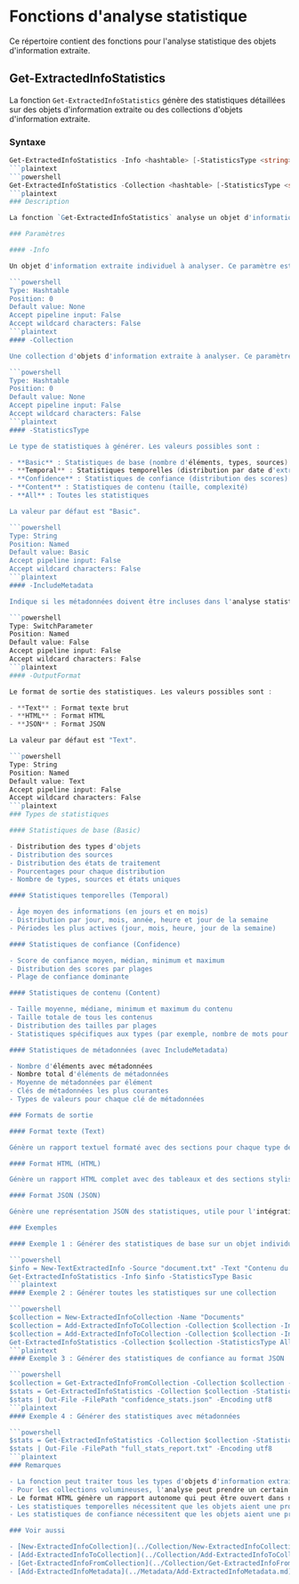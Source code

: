# Fonctions d'analyse statistique

Ce répertoire contient des fonctions pour l'analyse statistique des objets d'information extraite.

## Get-ExtractedInfoStatistics

La fonction `Get-ExtractedInfoStatistics` génère des statistiques détaillées sur des objets d'information extraite ou des collections d'objets d'information extraite.

### Syntaxe

```powershell
Get-ExtractedInfoStatistics -Info <hashtable> [-StatisticsType <string>] [-IncludeMetadata] [-OutputFormat <string>]
```plaintext
```powershell
Get-ExtractedInfoStatistics -Collection <hashtable> [-StatisticsType <string>] [-IncludeMetadata] [-OutputFormat <string>]
```plaintext
### Description

La fonction `Get-ExtractedInfoStatistics` analyse un objet d'information extraite ou une collection d'objets d'information extraite et génère des statistiques sur ces objets. Les statistiques peuvent inclure des informations sur le nombre d'éléments, les types, les sources, la distribution temporelle, les scores de confiance, la taille et la complexité du contenu, ainsi que les métadonnées.

### Paramètres

#### -Info

Un objet d'information extraite individuel à analyser. Ce paramètre est mutuellement exclusif avec le paramètre Collection.

```powershell
Type: Hashtable
Position: 0
Default value: None
Accept pipeline input: False
Accept wildcard characters: False
```plaintext
#### -Collection

Une collection d'objets d'information extraite à analyser. Ce paramètre est mutuellement exclusif avec le paramètre Info.

```powershell
Type: Hashtable
Position: 0
Default value: None
Accept pipeline input: False
Accept wildcard characters: False
```plaintext
#### -StatisticsType

Le type de statistiques à générer. Les valeurs possibles sont :

- **Basic** : Statistiques de base (nombre d'éléments, types, sources)
- **Temporal** : Statistiques temporelles (distribution par date d'extraction)
- **Confidence** : Statistiques de confiance (distribution des scores)
- **Content** : Statistiques de contenu (taille, complexité)
- **All** : Toutes les statistiques

La valeur par défaut est "Basic".

```powershell
Type: String
Position: Named
Default value: Basic
Accept pipeline input: False
Accept wildcard characters: False
```plaintext
#### -IncludeMetadata

Indique si les métadonnées doivent être incluses dans l'analyse statistique.

```powershell
Type: SwitchParameter
Position: Named
Default value: False
Accept pipeline input: False
Accept wildcard characters: False
```plaintext
#### -OutputFormat

Le format de sortie des statistiques. Les valeurs possibles sont :

- **Text** : Format texte brut
- **HTML** : Format HTML
- **JSON** : Format JSON

La valeur par défaut est "Text".

```powershell
Type: String
Position: Named
Default value: Text
Accept pipeline input: False
Accept wildcard characters: False
```plaintext
### Types de statistiques

#### Statistiques de base (Basic)

- Distribution des types d'objets
- Distribution des sources
- Distribution des états de traitement
- Pourcentages pour chaque distribution
- Nombre de types, sources et états uniques

#### Statistiques temporelles (Temporal)

- Âge moyen des informations (en jours et en mois)
- Distribution par jour, mois, année, heure et jour de la semaine
- Périodes les plus actives (jour, mois, heure, jour de la semaine)

#### Statistiques de confiance (Confidence)

- Score de confiance moyen, médian, minimum et maximum
- Distribution des scores par plages
- Plage de confiance dominante

#### Statistiques de contenu (Content)

- Taille moyenne, médiane, minimum et maximum du contenu
- Taille totale de tous les contenus
- Distribution des tailles par plages
- Statistiques spécifiques aux types (par exemple, nombre de mots pour les textes)

#### Statistiques de métadonnées (avec IncludeMetadata)

- Nombre d'éléments avec métadonnées
- Nombre total d'éléments de métadonnées
- Moyenne de métadonnées par élément
- Clés de métadonnées les plus courantes
- Types de valeurs pour chaque clé de métadonnées

### Formats de sortie

#### Format texte (Text)

Génère un rapport textuel formaté avec des sections pour chaque type de statistiques.

#### Format HTML (HTML)

Génère un rapport HTML complet avec des tableaux et des sections stylisées pour chaque type de statistiques.

#### Format JSON (JSON)

Génère une représentation JSON des statistiques, utile pour l'intégration avec d'autres outils ou pour le traitement ultérieur.

### Exemples

#### Exemple 1 : Générer des statistiques de base sur un objet individuel

```powershell
$info = New-TextExtractedInfo -Source "document.txt" -Text "Contenu du document" -Language "fr"
Get-ExtractedInfoStatistics -Info $info -StatisticsType Basic
```plaintext
#### Exemple 2 : Générer toutes les statistiques sur une collection

```powershell
$collection = New-ExtractedInfoCollection -Name "Documents"
$collection = Add-ExtractedInfoToCollection -Collection $collection -Info $info1
$collection = Add-ExtractedInfoToCollection -Collection $collection -Info $info2
Get-ExtractedInfoStatistics -Collection $collection -StatisticsType All -OutputFormat HTML
```plaintext
#### Exemple 3 : Générer des statistiques de confiance au format JSON

```powershell
$collection = Get-ExtractedInfoFromCollection -Collection $collection -Filter { $_.ProcessingState -eq "Processed" }
$stats = Get-ExtractedInfoStatistics -Collection $collection -StatisticsType Confidence -OutputFormat JSON
$stats | Out-File -FilePath "confidence_stats.json" -Encoding utf8
```plaintext
#### Exemple 4 : Générer des statistiques avec métadonnées

```powershell
$stats = Get-ExtractedInfoStatistics -Collection $collection -StatisticsType All -IncludeMetadata -OutputFormat Text
$stats | Out-File -FilePath "full_stats_report.txt" -Encoding utf8
```plaintext
### Remarques

- La fonction peut traiter tous les types d'objets d'information extraite (TextExtractedInfo, StructuredDataExtractedInfo, GeoLocationExtractedInfo, MediaExtractedInfo).
- Pour les collections volumineuses, l'analyse peut prendre un certain temps, surtout avec le type de statistiques "All".
- Le format HTML génère un rapport autonome qui peut être ouvert dans n'importe quel navigateur web.
- Les statistiques temporelles nécessitent que les objets aient une propriété ExtractedAt valide.
- Les statistiques de confiance nécessitent que les objets aient une propriété ConfidenceScore valide.

### Voir aussi

- [New-ExtractedInfoCollection](../Collection/New-ExtractedInfoCollection.md)
- [Add-ExtractedInfoToCollection](../Collection/Add-ExtractedInfoToCollection.md)
- [Get-ExtractedInfoFromCollection](../Collection/Get-ExtractedInfoFromCollection.md)
- [Add-ExtractedInfoMetadata](../Metadata/Add-ExtractedInfoMetadata.md)

